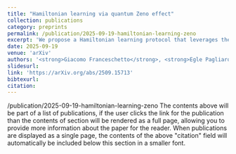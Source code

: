 ```yaml
---
title: "Hamiltonian learning via quantum Zeno effect"
collection: publications
category: preprints
permalink: /publication/2025-09-19-hamiltonian-learning-zeno
excerpt: 'We propose a Hamiltonian learning protocol that leverages the quantum Zeno effect to reshape and localize system dynamics, enabling the extraction of local Hamiltonian coefficients, and demonstrate its feasibility by learning a 109-qubit Hamiltonian on IBM’s hardware.'
date: 2025-09-19
venue: 'arXiv'
authors: '<strong>Giacomo Franceschetto</strong>, <strong>Egle Pagliaro<strong>, Luciano Pereira, Leonardo Zambrano, Antonio Acín'
slidesurl: 
link: 'https://arXiv.org/abs/2509.15713'
bibtexurl: 
citation: 
---
```

/publication/2025-09-19-hamiltonian-learning-zeno
The contents above will be part of a list of publications, if the user clicks the link for the publication than the contents of section will be rendered as a full page, allowing you to provide more information about the paper for the reader. When publications are displayed as a single page, the contents of the above "citation" field will automatically be included below this section in a smaller font.